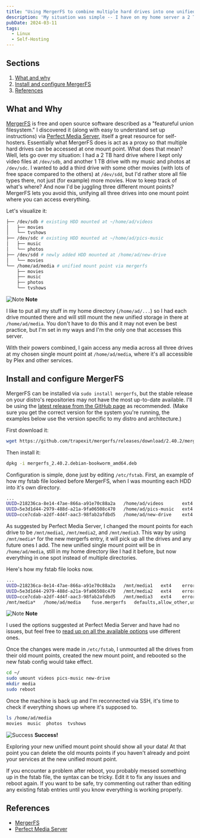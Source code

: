 ```yaml
---
title: "Using MergerFS to combine multiple hard drives into one unified media storage"
description: 'My situation was simple -- I have on my home server a 2 TB hard drive for media storage that was filling up, and I wanted to add a second drive, but not have to keep track of which drive specific files were in. Enter mergerfs, an open source "union filesystem" that lets you merge multiple storage drives into one mount point.'
pubDate: 2024-03-11
tags:
  - Linux
  - Self-Hosting
---
```


## Sections

1. [What and why](#what)
2. [Install and configure MergerFS](#install)
3. [References](#ref)

<div id='what' />

## What and Why

<a href="https://github.com/trapexit/mergerfs" target="_blank">MergerFS</a> is free and open source software described as a "featureful union filesystem." I discovered it (along with easy to understand set up instructions) via <a href="https://perfectmediaserver.com/02-tech-stack/mergerfs" target="_blank">Perfect Media Server</a>, itself a great resource for self-hosters. Essentially what MergerFS does is act as a proxy so that multiple hard drives can be accessed at one mount point. What does that mean? Well, lets go over my situation: I had a 2 TB hard drive where I kept only video files at `/dev/sdb`, and another 1 TB drive with my music and photos at `/dev/sdc`. I wanted to add a third drive with some other movies (with lots of free space compared to the others) at `/dev/sdd`, but I'd rather store all file types there, not just (for example) more movies. How to keep track of what's where? And now I'd be juggling three different mount points? MergerFS lets you avoid this, unifying all three drives into one mount point where you can access everything.

Let's visualize it:

```bash
├── /dev/sdb # existing HDD mounted at ~/home/ad/videos
│   ├── movies
│   └── tvshows
├── /dev/sdc # existing HDD mounted at ~/home/ad/pics-music
│   ├── music
│   └── photos
├── /dev/sdd # newly added HDD mounted at /home/ad/new-drive
│   └── movies
└── /home/ad/media # unified mount point via mergerfs
    ├── movies
    ├── music
    ├── photos
    └── tvshows
```

<div>
  <div class="note">
    <span>
      <img src="/img/assets/note.svg" class="note-icon" loading="eager" decoding="async" alt="Note" />
      <b>Note</b>
    </span>
    <p>
      I like to put all my stuff in my home directory (<code>/home/ad/...</code>) so I had each drive mounted there and will still mount the new unified storage in there at <code>/home/ad/media</code>. You don't have to do this and it may not even be best practice, but I'm set in my ways and I'm the only one that accesses this server.
    </p>
  </div>
</div>

With their powers combined, I gain access any media across all three drives at my chosen single mount point at `/home/ad/media`, where it's all accessible by Plex and other services.

<div id='install' />

## Install and configure MergerFS

MergerFS can be installed via `sudo install mergerfs`, but the stable release on your distro's repositories may not have the most up-to-date available. I'll be using the <a href="https://github.com/trapexit/mergerfs/releases/latest" target="_blank">latest release from the GitHub page</a> as recommended. (Make sure you get the correct version for the system you're running, the examples below use the version specific to my distro and architecture.)

First download it:

```bash
wget https://github.com/trapexit/mergerfs/releases/download/2.40.2/mergerfs_2.40.2.debian-bookworm_amd64.deb
```

Then install it:

```bash
dpkg -i mergerfs_2.40.2.debian-bookworm_amd64.deb
```

Configuration is simple, done just by editing `/etc/fstab`. First, an example of how my fstab file looked before MergerFS, when I was mounting each HDD into it's own directory.

```bash
...
UUID=218236ca-8e14-47ae-866a-a91e70c88a2a   /home/ad/videos       ext4    errors=remount-ro   0   0
UUID=5e3d1d44-2979-488d-a21a-9fa06508c470   /home/ad/pics-music   ext4    errors=remount-ro   0   0
UUID=cce7cdab-a2df-4d4f-aac3-98fab2afdbd5   /home/ad/new-drive    ext4    errors=remount-ro   0   0
```

As suggested by Perfect Media Server, I changed the mount points for each drive to be `/mnt/media1`, `/mnt/media2`, and `/mnt/media3`. This way by using `/mnt/media*` for the new mergerfs entry, it will pick up all the drives and any future ones I add. The new unified single mount point will be in `/home/ad/media`, still in my home directory like I had it before, but now everything in one spot instead of multiple directories.

Here's how my fstab file looks now.

```bash
...
UUID=218236ca-8e14-47ae-866a-a91e70c88a2a   /mnt/media1   ext4    errors=remount-ro   0   0
UUID=5e3d1d44-2979-488d-a21a-9fa06508c470   /mnt/media2   ext4    errors=remount-ro   0   0
UUID=cce7cdab-a2df-4d4f-aac3-98fab2afdbd5   /mnt/media3   ext4    errors=remount-ro   0   0
/mnt/media*   /home/ad/media    fuse.mergerfs   defaults,allow_other,use_ino,cache.files=off,moveonenospc=true,dropcacheonclose=true,category.create=mfs,fsname=mergerfs    0   0
```

<div>
  <div class="note">
    <span>
      <img src="/img/assets/note.svg" class="note-icon" loading="eager" decoding="async" alt="Note" />
      <b>Note</b>
    </span>
    <p>
      I used the options suggested at Perfect Media Server and have had no issues, but feel free to <a href="https://github.com/trapexit/mergerfs?tab=readme-ov-file#options" target="_blank">read up on all the available options</a> use different ones.
    </p>
  </div>
</div>

Once the changes were made in `/etc/fstab`, I unmounted all the drives from their old mount points, created the new mount point, and rebooted so the new fstab config would take effect.

```bash
cd ~/
sudo umount videos pics-music new-drive
mkdir media
sudo reboot
```

Once the machine is back up and I'm reconnected via SSH, it's time to check if everything shows up where it's supposed to.

```bash
ls /home/ad/media
movies  music  photos  tvshows
```

<div class="success">
  <span>
    <img src="/img/assets/success.svg" class="success-icon" loading="lazy" decoding="async" alt="Success" />
    <b>Success!</b>
  </span>
  <p>
    Exploring your new unified mount point should show all your data! At that point you can delete the old mounts points if you haven't already and point your services at the new unified mount point.
  </p>
  <p>
    If you encounter a problem after reboot, you probably messed something up in the fstab file, the syntax can be tricky. Edit it to fix any issues and reboot again. If you want to be safe, try commenting out rather than editing any existing fstab entries until you know everything is working properly.
  </p>
</div>

<div id='ref' />

## References

- <a href="https://github.com/trapexit/mergerfs" target="_blank">MergerFS</a>
- <a href="https://perfectmediaserver.com" target="_blank">Perfect Media Server</a>